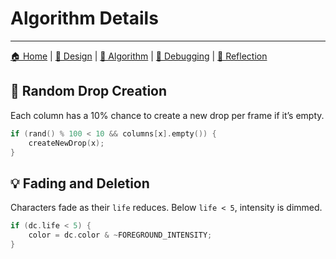 # Algorithm Details

---
[🏠 Home](index.md) | [🎨 Design](design.md) | [🧠 Algorithm](algorithm.md) | [🐞 Debugging](problemsolving.md) | [🧠 Reflection](reflection.md)

## 🎲 Random Drop Creation

Each column has a 10% chance to create a new drop per frame if it’s empty.

```cpp
if (rand() % 100 < 10 && columns[x].empty()) {
    createNewDrop(x);
}
```

## 💡 Fading and Deletion

Characters fade as their `life` reduces. Below `life < 5`, intensity is dimmed.

```cpp
if (dc.life < 5) {
    color = dc.color & ~FOREGROUND_INTENSITY;
}
```
